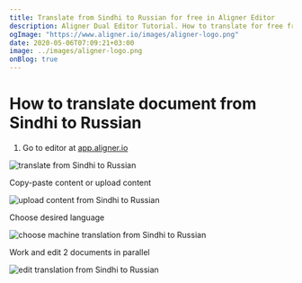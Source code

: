 ```yaml
---
title: Translate from Sindhi to Russian for free in Aligner Editor
description: Aligner Dual Editor Tutorial. How to translate for free from Sindhi to Russian. Aligner is multilingual document management platform. 
ogImage: "https://www.aligner.io/images/aligner-logo.png"
date: 2020-05-06T07:09:21+03:00
image: ../images/aligner-logo.png
onBlog: true
---
```


# How to translate document from Sindhi to Russian

1. Go to editor at [app.aligner.io](https://app.aligner.io "Aligner App web page")

![translate from Sindhi to Russian](../aligner-blank-editor.png "translate from Sindhi to Russian")

Copy-paste content or upload content

![upload content from Sindhi to Russian](../aligner-uploaded-document.png "upload content from Sindhi to Russian")

Choose desired language

![choose machine translation from Sindhi to Russian](../aligner-language-dropdown.png "choose machine translation from Sindhi to Russian")

Work and edit 2 documents in parallel

![edit translation from Sindhi to Russian](../aligner-double-sitded-editor.png "edit translation from Sindhi to Russian")

